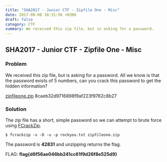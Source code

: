 ```yaml
---
title: "SHA2017 - Junior CTF - Zipfile One - Misc"
date: 2017-08-08 10:31:56 +0300
draft: false
category: CTF
summary: We received this zip file, but is asking for a password.
---
```

## SHA2017 - Junior CTF - Zipfile One - Misc
### Problem

We received this zip file, but is asking for a password. All we know is that the password exists of 5 numbers, can you crack this password to get the hidden information?

[zipfileone.zip](#) 8caeb32d9716898f9af223f9762c8b27

### Solution

The zip file has a short, simple password so we can attempt to brute force using [FCrackZip](http://oldhome.schmorp.de/marc/fcrackzip.html).

``$ fcrackzip -v -D -u -p rockyou.txt zipfileone.zip``

The password is __42831__ and unzipping returns the flag.

FLAG: __flag{d6f56ae046bb241cc61f9d26f8e525d9}__
